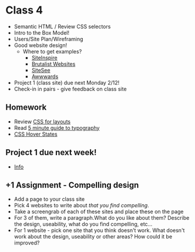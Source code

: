 # Class 4

* Semantic HTML / Review CSS selectors
* Intro to the Box Model!
* Users/Site Plan/Wireframing
* Good website design!
	* Where to get examples?
		* [SiteInspire](https://www.siteinspire.com)
		* [Brutalist Websites](http://brutalistwebsites.com)
		* [SiteSee](https://sitesee.co/)
		* [Awwwards](https://www.awwwards.com/websites/)
* Project 1 (class site) due next Monday 2/12!
* Check-in in pairs - give feedback on class site

## Homework
* Review [CSS for layouts](http://learnlayout.com)
* Read [5 minute guide to typography](http://pierrickcalvez.com/journal/a-five-minutes-guide-to-better-typography)
* [CSS Hover States](https://jay-manday.github.io/hover-states/index.html)

## Project 1 due next week!
* [Info](https://github.com/lee2sman/reading-and-wrting-the-web/blob/master/projects/project1.md)

## +1 Assignment - Compelling design
* Add a page to your class site
* Pick 4 websites to write about *that you find compelling*.
* Take a screengrab of each of these sites and place these on the page
* For 3 of them, write a paragraph.What do you like about them? Describe the design, useability, what do you find compelling, etc...
* For 1 website - pick one site that you think doesn't work. What doesn't work about the design, useability or other areas? How could it be improved?
